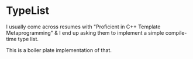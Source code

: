 # TypeList
I usually come across resumes with "Proficient in C++ Template Metaprogramming" & I end up asking them to implement a simple compile-time type list.  

This is a boiler plate implementation of that.
